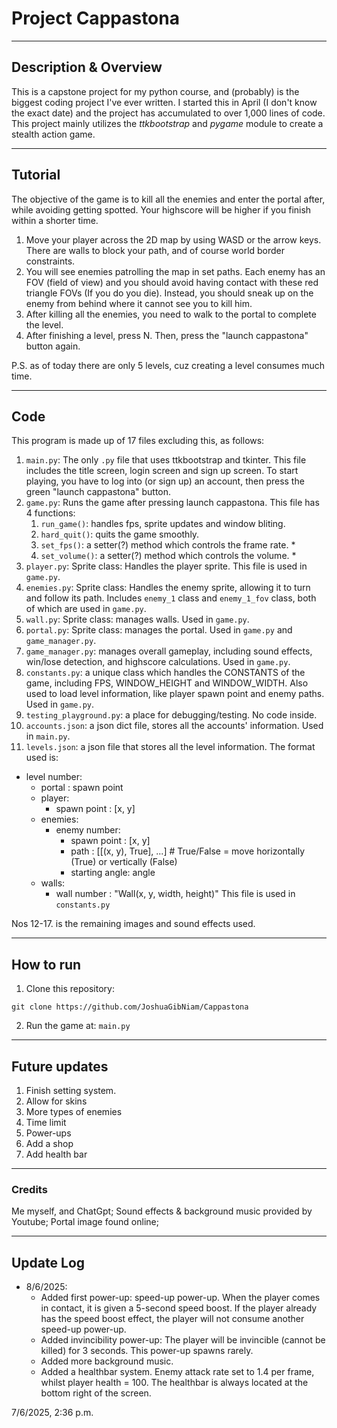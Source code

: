 # Project Cappastona

---

## Description & Overview
This is a capstone project for my python course, and (probably) is the biggest coding project
I've ever written. I started this in April (I don't know the exact date) and the project has 
accumulated to over 1,000 lines of code. This project mainly utilizes the *ttkbootstrap* and *pygame* module
to create a stealth action game.

---

## Tutorial
The objective of the game is to kill all the enemies and enter the portal after, while avoiding getting spotted. 
Your highscore will be higher if you finish within a shorter time.
1. Move your player across the 2D map by using WASD or the arrow keys. There are walls to block your path, and of
course world border constraints.
2. You will see enemies patrolling the map in set paths. Each enemy has an FOV (field of view) and you should avoid
having contact with these red triangle FOVs (If you do you die). Instead, you should sneak up on the enemy from behind
where it cannot see you to kill him.
3. After killing all the enemies, you need to walk to the portal to complete the level.
4. After finishing a level, press N. Then, press the "launch cappastona" button again.

P.S. as of today there are only 5 levels, cuz creating a level consumes much time.

---

## Code
This program is made up of 17 files excluding this, as follows:
1. `main.py`: The only `.py` file that uses ttkbootstrap and tkinter. This file includes the title screen,
login screen and sign up screen. To start playing, you have to log into (or sign up) an account, then press the green
"launch cappastona" button.
2. `game.py`: Runs the game after pressing launch cappastona. This file has 4 functions:
    1. `run_game()`: handles fps, sprite updates and window bliting.
   2. `hard_quit()`: quits the game smoothly.
   3. `set_fps()`: a setter(?) method which controls the frame rate.  *
   4. `set_volume()`: a setter(?) method which controls the volume.   *
3. `player.py`: Sprite class: Handles the player sprite. This file is used in `game.py`.
4. `enemies.py`: Sprite class: Handles the enemy sprite, allowing it to turn and follow its path. Includes `enemy_1` class and
`enemy_1_fov` class, both of which are used in `game.py`.
5. `wall.py`: Sprite class: manages walls. Used in `game.py`.
6. `portal.py`: Sprite class: manages the portal. Used in `game.py` and `game_manager.py`.
7. `game_manager.py`: manages overall gameplay, including sound effects, win/lose detection, and highscore calculations. Used in `game.py`.
8. `constants.py`: a unique class which handles the CONSTANTS of the game, including FPS, WINDOW_HEIGHT and WINDOW_WIDTH. Also used to load level information, like
player spawn point and enemy paths. Used in `game.py`.
9. `testing_playground.py`: a place for debugging/testing. No code inside.
10. `accounts.json`: a json dict file, stores all the accounts' information. Used in `main.py`.
11. `levels.json`: a json file that stores all the level information. The format used is:
   - level number:
     - portal : spawn point
     - player:
       - spawn point : [x, y]
     - enemies:
       - enemy number: 
         - spawn point : [x, y]
         - path : [[(x, y), True], ...]  # True/False = move horizontally (True) or vertically (False)
         - starting angle: angle
     - walls:
       - wall number : "Wall(x, y, width, height)"
   This file is used in `constants.py`

Nos 12-17. is the remaining images and sound effects used.

---

## How to run
1. Clone this repository:
```
git clone https://github.com/JoshuaGibNiam/Cappastona
```
2. Run the game at:
`main.py`

---

## Future updates
1. Finish setting system.
2. Allow for skins
3. More types of enemies
4. Time limit
5. Power-ups
6. Add a shop
7. Add health bar

---

### Credits
Me myself, and ChatGpt;
Sound effects & background music provided by Youtube;
Portal image found online;

---

## Update Log
 - 8/6/2025: 
   - Added first power-up: speed-up power-up. When the player comes in contact, it is given
      a 5-second speed boost. If the player already has the speed boost effect, the player will not
      consume another speed-up power-up.
   - Added invincibility power-up: The player will be invincible (cannot be killed) for 3 seconds. This power-up
        spawns rarely.
   - Added more background music.
   - Added a healthbar system. Enemy attack rate set to 1.4 per frame, whilst player health = 100. 
     The healthbar is always located at the bottom right of the screen.

7/6/2025, 2:36 p.m.